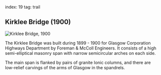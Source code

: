 index: 19
tag: trail

## Kirklee Bridge (1900)

![Kirklee Bridge, 1900](images/kirklee-bridge.jpg)

The Kirklee Bridge was built during 1899 - 1900 for
Glasgow Corporation Highways Department by
Foreman & McColl Engineers. It consists of a high
semi-elliptical masonry span with narrow semicircular
arches on each side.

The main span is flanked by pairs of granite Ionic
columns, and there are low-relief carvings of the arms
of Glasgow in the spandrels.
